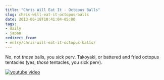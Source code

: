 ```yaml
---
title: "Chris Will Eat It - Octopus Balls"
slug: chris-will-eat-it-octopus-balls
date: 2013-06-18T10:41:04-05:00
tags:
- daily
- japan
redirect_from:
- entry/chris-will-eat-it-octopus-balls/
---
```

No, not *those* balls, you sick perv. Takoyaki, or battered and fried octopus tentacles (yes, *those* tentacles, you sick perv).

[![youtube video](https://img.youtube.com/vi/2q_GglE025U/0.jpg)](https://www.youtube.com/watch?v=2q_GglE025U&youtube-thumb)
